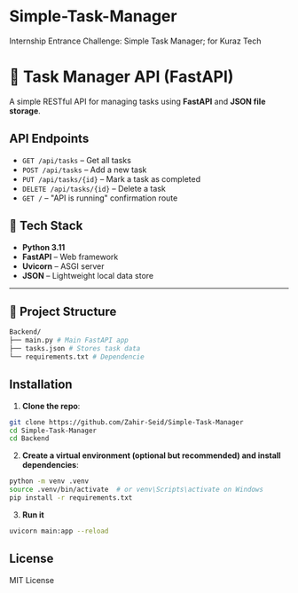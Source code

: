 # Simple-Task-Manager
Internship Entrance Challenge: Simple Task Manager; for Kuraz Tech
# 🧠 Task Manager API (FastAPI)

A simple RESTful API for managing tasks using **FastAPI** and **JSON file storage**.


## API Endpoints

- `GET /api/tasks` – Get all tasks
- `POST /api/tasks` – Add a new task
- `PUT /api/tasks/{id}` – Mark a task as completed
- `DELETE /api/tasks/{id}` – Delete a task
- `GET /` – "API is running" confirmation route

## 🧰 Tech Stack

- **Python 3.11**
- **FastAPI** – Web framework
- **Uvicorn** – ASGI server
- **JSON** – Lightweight local data store

---

## 📁 Project Structure
``` bash
Backend/
├── main.py # Main FastAPI app
├── tasks.json # Stores task data
└── requirements.txt # Dependencie
```


## Installation

1. **Clone the repo**:

```bash
git clone https://github.com/Zahir-Seid/Simple-Task-Manager
cd Simple-Task-Manager
cd Backend
```

2. **Create a virtual environment (optional but recommended) and install dependencies**:

```bash
python -m venv .venv
source .venv/bin/activate  # or venv\Scripts\activate on Windows
pip install -r requirements.txt

```

3. **Run it**

```bash
uvicorn main:app --reload
```

## License

MIT License